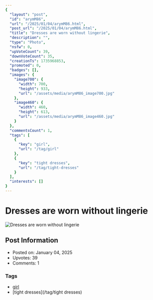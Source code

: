 ```yaml
---
{
  "layout": "post",
  "id": "arymM86",
  "url": "/2025/01/04/arymM86.html",
  "post_url": "/2025/01/04/arymM86.html",
  "title": "Dresses are worn without lingerie",
  "description": "",
  "type": "Photo",
  "nsfw": 0,
  "upVoteCount": 39,
  "downVoteCount": 35,
  "creationTs": 1735968853,
  "promoted": 0,
  "badges": [],
  "images": {
    "image700": {
      "width": 700,
      "height": 933,
      "url": "/assets/media/arymM86_image700.jpg"
    },
    "image460": {
      "width": 460,
      "height": 613,
      "url": "/assets/media/arymM86_image460.jpg"
    }
  },
  "commentsCount": 1,
  "tags": [
    {
      "key": "girl",
      "url": "/tag/girl"
    },
    {
      "key": "tight dresses",
      "url": "/tag/tight-dresses"
    }
  ],
  "interests": []
}
---
```


# Dresses are worn without lingerie

![Dresses are worn without lingerie](/assets/media/arymM86_image700.jpg)

## Post Information

- Posted on: January 04, 2025
- Upvotes: 39
- Comments: 1

### Tags

- [girl](/tag/girl)
- [tight dresses](/tag/tight dresses)
